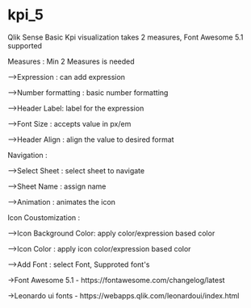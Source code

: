 # kpi_5
<p>Qlik Sense Basic Kpi visualization takes 2 measures, Font Awesome 5.1 supported</p>
<p>Measures : Min 2 Measures is needed</p>
<p>	-->Expression : can add expression</p>
<p>	-->Number formatting : basic  number formatting</p>
<p>	-->Header Label: label for the expression</p>
<p>	-->Font Size : accepts value in px/em</p>
<p>	-->Header Align : align the value to desired format</p>
<p>Navigation : </p>
<p>	-->Select Sheet : select sheet to navigate</p>
<p>	-->Sheet Name : assign name</p>
<p>	-->Animation : animates the icon</p>
<p>Icon Coustomization : </p>
<p>	-->Icon Background Color: apply color/expression based color</p>
<p>	-->Icon Color : apply icon color/expression based color</p>
<p>	-->Add Font : select Font, Supproted font's</p>
<p>				  ->Font Awesome 5.1 - https://fontawesome.com/changelog/latest</p>
<p>				  ->Leonardo ui fonts - https://webapps.qlik.com/leonardoui/index.html</p>
